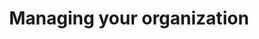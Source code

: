 ---
layout: default
title: Managing your organization
description: Learn about user permissions and how to add and remove users in a Firebolt account.
parent: Guides
nav_order: 1
has_children: true
has_toc: true
---